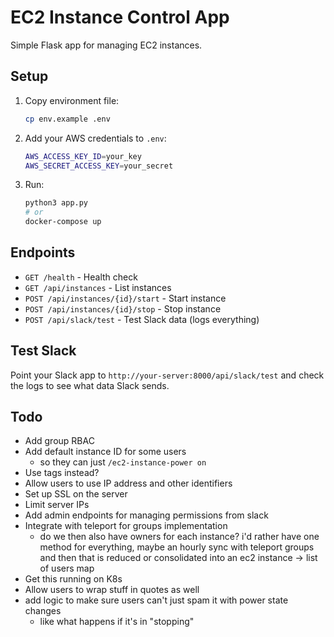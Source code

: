 # EC2 Instance Control App

Simple Flask app for managing EC2 instances.

## Setup

1. Copy environment file:
   ```bash
   cp env.example .env
   ```

2. Add your AWS credentials to `.env`:
   ```bash
   AWS_ACCESS_KEY_ID=your_key
   AWS_SECRET_ACCESS_KEY=your_secret
   ```

3. Run:
   ```bash
   python3 app.py
   # or
   docker-compose up
   ```

## Endpoints

- `GET /health` - Health check
- `GET /api/instances` - List instances
- `POST /api/instances/{id}/start` - Start instance
- `POST /api/instances/{id}/stop` - Stop instance
- `POST /api/slack/test` - Test Slack data (logs everything)

## Test Slack

Point your Slack app to `http://your-server:8000/api/slack/test` and check the logs to see what data Slack sends. 

## Todo

- Add group RBAC
- Add default instance ID for some users
   - so they can just `/ec2-instance-power on`
- Use tags instead?
- Allow users to use IP address and other identifiers
- Set up SSL on the server
- Limit server IPs
- Add admin endpoints for managing permissions from slack
- Integrate with teleport for groups implementation
   - do we then also have owners for each instance? i'd rather have one method 
   for everything, maybe an hourly sync with teleport groups and then that is
   reduced or consolidated into an ec2 instance -> list of users map
- Get this running on K8s
- Allow users to wrap stuff in quotes as well
- add logic to make sure users can't just spam it with power state changes
   - like what happens if it's in "stopping"